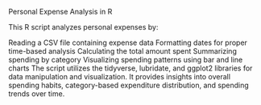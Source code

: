 Personal Expense Analysis in R

This R script analyzes personal expenses by:

Reading a CSV file containing expense data
Formatting dates for proper time-based analysis
Calculating the total amount spent
Summarizing spending by category
Visualizing spending patterns using bar and line charts
The script utilizes the tidyverse, lubridate, and ggplot2 libraries for data manipulation and visualization. It provides insights into overall spending habits, category-based expenditure distribution, and spending trends over time.



